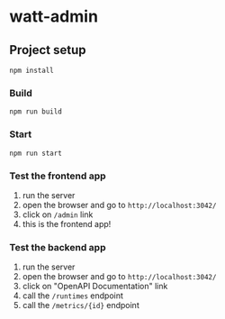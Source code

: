 # watt-admin

## Project setup

```
npm install
```

### Build

```
npm run build
```

### Start

```
npm run start
```

### Test the frontend app

1. run the server
2. open the browser and go to `http://localhost:3042/`
3. click on `/admin` link
4. this is the frontend app!

### Test the backend app

1. run the server
2. open the browser and go to `http://localhost:3042/`
3. click on "OpenAPI Documentation" link
4. call the `/runtimes` endpoint
5. call the `/metrics/{id}` endpoint

